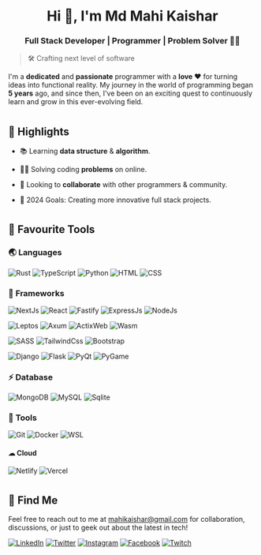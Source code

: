 <h1 align="center">Hi 👋, I'm Md Mahi Kaishar</h1>
<h3 align="center">Full Stack Developer | Programmer | Problem Solver 👨‍💻</h3>

> 🛠 Crafting next level of software

I'm a **dedicated** and **passionate** programmer with a **love ❤** for turning ideas into functional reality. My journey in the world of programming began **5 years** ago, and since then, I've been on an exciting quest to continuously learn and grow in this ever-evolving field.

#

#

## 🎇 **Highlights**

- 📚 Learning **data structure** & **algorithm**.

- 👨‍🏭 Solving coding **problems** on online.

- 🤝 Looking to **collaborate** with other programmers & community.

- 🎡 2024 Goals: Creating more innovative full stack projects.

#

#

<!-- 
## 👨‍💻 **Projects**
All of my projects are available at [mdmahikaishar.com/projects](mdmahikaishar.vercel.app/projects).

<div>
  <a href="">
    <img src="" widht="" height="" alt=""/>
  </a>
</div>

#

#
-->

## 🧰 **Favourite Tools**

### 🌏 **Languages**

![Rust](https://img.shields.io/badge/Rust-DD3515?style=for-the-badge&logo=rust&logoColor=white)
![TypeScript](https://img.shields.io/badge/TypeScript-2F74C0?style=for-the-badge&logo=typescript&logoColor=white)
![Python](https://img.shields.io/badge/Python-336F9F?style=for-the-badge&logo=python&logoColor=white)
![HTML](https://img.shields.io/badge/HTML-DD4B25?style=for-the-badge&logo=html5&logoColor=white)
![CSS](https://img.shields.io/badge/CSS-1571B9?style=for-the-badge&logo=css3&logoColor=white)

### 🚀 **Frameworks**

![NextJs](https://img.shields.io/badge/NextJs-20232A?style=for-the-badge&logo=react&logoColor=61DAFB)
![React](https://img.shields.io/badge/ReactJs-20232A?style=for-the-badge&logo=react&logoColor=61DAFB)
![Fastify](https://img.shields.io/badge/Fastify-000000?style=for-the-badge&logo=fastify&logoColor=white)
![ExpressJs](https://img.shields.io/badge/Express.Js-000000?style=for-the-badge&logo=express&logoColor=white)
![NodeJs](https://img.shields.io/badge/Node.Js-509941?style=for-the-badge&logo=nodedotjs&logoColor=white)

![Leptos](https://img.shields.io/badge/Leptos-E73538?style=for-the-badge&logo=leptos&logoColor=white)
![Axum](https://img.shields.io/badge/Axum-20232A?style=for-the-badge&logo=rust&logoColor=white)
![ActixWeb](https://img.shields.io/badge/ActixWeb-000000?style=for-the-badge&logo=rust&logoColor=white)
![Wasm](https://img.shields.io/badge/Wasm-5B48D9?style=for-the-badge&logo=webassembly&logoColor=white)

![SASS](https://img.shields.io/badge/SASS-C76395?style=for-the-badge&logo=sass&logoColor=white)
![TailwindCss](https://img.shields.io/badge/TailwindCss-36B6F2?style=for-the-badge&logo=tailwindcss&logoColor=white)
![Bootstrap](https://img.shields.io/badge/Bootstrap-563D7C?style=for-the-badge&logo=bootstrap&logoColor=white)

![Django](https://img.shields.io/badge/Django-0A2D1F?style=for-the-badge&logo=django&logoColor=white)
![Flask](https://img.shields.io/badge/Flask-black?style=for-the-badge&logo=flask&logoColor=white)
![PyQt](https://img.shields.io/badge/PyQt-3FC74F?style=for-the-badge&logo=qt&logoColor=white)
![PyGame](https://img.shields.io/badge/PyGame-EE08E0?style=for-the-badge&logo=python&logoColor=white)

### ⚡ **Database**

![MongoDB](https://img.shields.io/badge/MongoDB-469F3F?style=for-the-badge&logo=mongodb&logoColor=white)
![MySQL](https://img.shields.io/badge/MySQL-09648F?style=for-the-badge&logo=mysql&logoColor=white)
![Sqlite](https://img.shields.io/badge/Sqlite-1E8ACF?style=for-the-badge&logo=sqlite&logoColor=white)

### 🔨 **Tools**

![Git](https://img.shields.io/badge/Git-F05032?style=for-the-badge&logo=git&logoColor=white)
![Docker](https://img.shields.io/badge/Docker-0B9FFD?style=for-the-badge&logo=docker&logoColor=white)
![WSL](https://img.shields.io/badge/WSL-F6792B?style=for-the-badge&logo=linux&logoColor=white)

#### ☁ **Cloud**

![Netlify](https://img.shields.io/badge/Netlify-00C7B7?style=for-the-badge&logo=netlify&logoColor=white)
![Vercel](https://img.shields.io/badge/Vercel-black?style=for-the-badge&logo=vercel&logoColor=white)

#

#

## 📱 **Find Me**

Feel free to reach out to me at [mahikaishar@gmail.com](mailto:mahikaishar@gmail.com) for collaboration, discussions, or just to geek out about the latest in tech!

[![LinkedIn](https://img.shields.io/badge/LinkedIn-0A63BC?style=for-the-badge&logo=linkedin&logoColor=white)](https://www.linkedin.com/in/mdmahikaishar)
[![Twitter](https://img.shields.io/badge/Twitter-1C96E9?style=for-the-badge&logo=twitter&logoColor=white)](https://twitter.com/intent/follow?original_referer=https%3A%2F%2Fgithub.com%2Fmdmahikaishar&screen_name=mdmahikaishar)
[![Instagram](https://img.shields.io/badge/Instagram-F50E70?style=for-the-badge&logo=instagram&logoColor=white)](https://www.instagram.com/mdmahikaishar)
[![Facebook](https://img.shields.io/badge/Facebook-1773EA?style=for-the-badge&logo=facebook&logoColor=white)](https://www.facebook.com/mdmahikaishar.bro)
[![Twitch](https://img.shields.io/badge/Twitch-A970FF?style=for-the-badge&logo=twitch&logoColor=white)](https://www.twitch.tv/mdmahikaishar)

#

#
